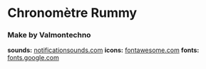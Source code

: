 # Chronomètre Rummy

### Make by Valmontechno

**sounds:** [notificationsounds.com](https://notificationsounds.com)
**icons:** [fontawesome.com](https://fontawesome.com/)
**fonts:** [fonts.google.com](https://fonts.google.com/)